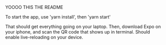 YOOOO THIS THE README

To start the app, use 'yarn install', then 'yarn start'

That should get everything going on your laptop. Then, download Expo on your iphone,
and scan the QR code that shows up in terminal. Should enable live-reloading on your
device.
